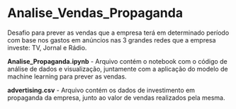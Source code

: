 # Analise_Vendas_Propaganda
Desafio para prever as vendas que a empresa terá em determinado período com base nos gastos em anúncios nas 3 grandes redes que a empresa investe: TV, Jornal e Rádio.

**Analise_Propaganda.ipynb** -  Arquivo contém o notebook com o código de análise de dados e visualização, juntamente com a aplicação do modelo de machine learning para prever as vendas.

**advertising.csv** - Arquivo contém os dados de investimento em propaganda da empresa, junto ao valor de vendas realizados pela mesma.
